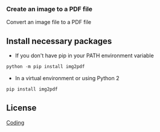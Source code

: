 ### Create an image to a PDF file

Convert an image file to a PDF file
## Install necessary packages 
* If you don't have pip in your PATH environment variable
```python
python -m pip install img2pdf
```
* In a virtual environment or using Python 2
```python
pip install img2pdf
```
## License

[Coding](https://www.clcoding.com/)
